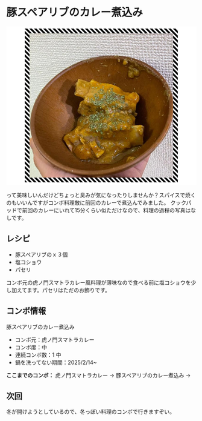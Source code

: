 # 豚スペアリブのカレー煮込み
[![PHOTO](/images/202503/IMG_7999_1.jpg)](/images_original/202503/IMG_7999.jpg)

って美味しいんだけどちょっと臭みが気になったりしませんか？スパイスで焼くのもいいんですがコンボ料理敵に前回のカレーで煮込んでみました。
クックパッドで前回のカレーにいれて15分くらい似ただけなので、料理の過程の写真はなしです。

## レシピ

* 豚スペアリブのｘ３個
* 塩コショウ
* パセリ

コンボ元の虎ノ門スマトラカレー風料理が薄味なので食べる前に塩コショウを少し加えてます。パセリはただのお飾りです。

## コンボ情報

豚スペアリブのカレー煮込み

* コンボ元：虎ノ門スマトラカレー
* コンボ度：中
* 連続コンボ数：1 中
* 鍋を洗ってない期間：2025/2/14~

**ここまでのコンボ：** 虎ノ門スマトラカレー → 豚スペアリブのカレー煮込み → 

## 次回

冬が開けようとしているので、冬っぽい料理のコンボで行きますぞい。

